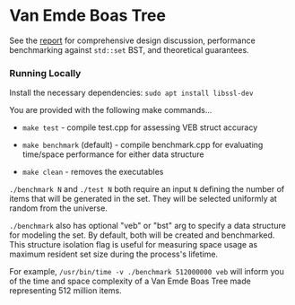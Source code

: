 # Van Emde Boas Tree

See the [report](report.pdf) for comprehensive design discussion, performance benchmarking against `std::set` BST, and theoretical guarantees.

### Running Locally
Install the necessary dependencies: `sudo apt install libssl-dev`

You are provided with the following make commands...

- `make test` - compile test.cpp for assessing VEB struct accuracy

- `make benchmark` (default) - compile benchmark.cpp for evaluating time/space performance for either data structure

- `make clean` - removes the executables

`./benchmark N` and `./test N` both require an input `N` defining the number of items that will be generated in the set. They will be selected uniformly at random from the universe.

`./benchmark` also has optional "veb" or "bst" arg to specify a data structure for modeling the set. By default, both will be created and benchmarked. This structure isolation flag is useful for measuring space usage as maximum resident set size during the process's lifetime.

For example, `/usr/bin/time -v ./benchmark 512000000 veb` will inform you of the time and space complexity of a Van Emde Boas Tree made representing 512 million items.
